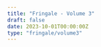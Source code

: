 ```yaml
---
title: "Fringale - Volume 3"
draft: false
date: 2023-10-01T00:00:00Z
type: "fringale/volume3"
---
```


